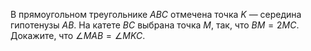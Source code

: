 В  прямоугольном  треугольнике  $ABC$   отмечена  точка $K$  — середина гипотенузы $AB$. На катете $BC$ выбрана точка $M$, так, что $BM=2MC$. Докажите, что $\angle MAB=\angle MKC$.